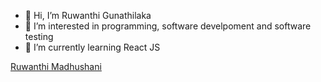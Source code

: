 - 👋 Hi, I’m Ruwanthi Gunathilaka
- 👀 I’m interested in programming, software develpoment and software testing
- 🌱 I’m currently learning React JS

<div class="badge-base LI-profile-badge" data-locale="en_US" data-size="medium" data-theme="dark" data-type="VERTICAL" data-vanity="rdrmg" data-version="v1"><a class="badge-base__link LI-simple-link" href="https://lk.linkedin.com/in/rdrmg?trk=profile-badge">Ruwanthi Madhushani</a></div>
              

<!---
gunathilaka-dot/gunathilaka-dot is a ✨ special ✨ repository because its `README.md` (this file) appears on your GitHub profile.
You can click the Preview link to take a look at your changes.
--->
